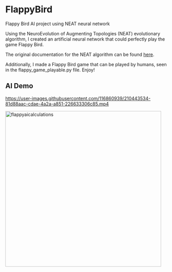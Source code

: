 # FlappyBird
Flappy Bird AI project using NEAT neural network

Using the NeuroEvolution of Augmenting Topologies (NEAT) evolutionary algorithm, I created an artificial neural network that could perfectly play the game Flappy Bird. 

The original documentation for the NEAT algorithm can be found [here](https://nn.cs.utexas.edu/downloads/papers/stanley.cec02.pdf).


Additionally, I made a Flappy Bird game that can be played by humans, seen in the flappy_game_playable.py file. Enjoy!

AI Demo
----------
https://user-images.githubusercontent.com/116860939/210443534-81d88aac-cdae-4a2a-a851-226633306c85.mp4

<img width="485" alt="flappyaicalculations" src="https://user-images.githubusercontent.com/116860939/210443782-13a139e1-2549-4e63-a2e0-5fe5705a34ca.png">
